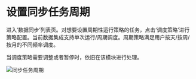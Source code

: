 # 设置同步任务周期

进入‘数据同步’列表页。对想要设置周期性运行策略的任务，点击‘调度策略’进行策略配置。当前数据集成支持单次运行/周期调度。周期策略满足用户按天/按周/按月的不同频率调度。

当调度策略需要调整或者暂停时，依旧在该模块进行处理。

![同步任务周期](../../../../../image/Data-Integration/exe-task.png)
